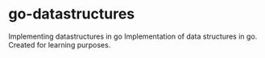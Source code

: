 # go-datastructures
Implementing datastructures in go
Implementation of data structures in go. Created for learning purposes.

